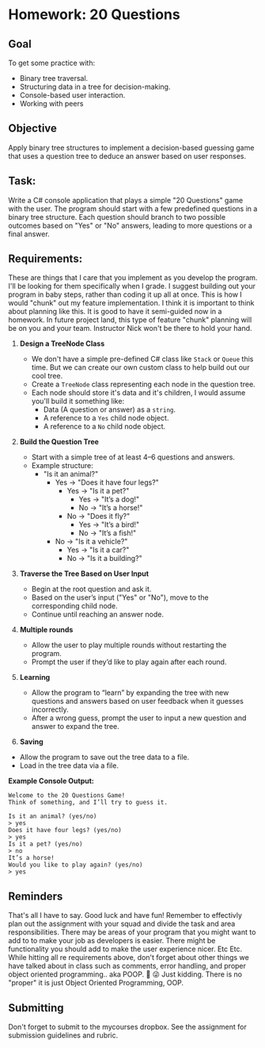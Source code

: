 # Homework: 20 Questions

## Goal  
To get some practice with:
- Binary tree traversal.
- Structuring data in a tree for decision-making.
- Console-based user interaction.
- Working with peers

## Objective
Apply binary tree structures to implement a decision-based guessing game that uses a question tree to deduce an answer based on user responses.

## Task:  
Write a C# console application that plays a simple "20 Questions" game with the user. The program should start with a few predefined questions in a binary tree structure. Each question should branch to two possible outcomes based on "Yes" or "No" answers, leading to more questions or a final answer.

## Requirements:  

These are things that I care that you implement as you develop the program. I'll be looking for them specifically when I grade. I suggest building out your program in baby steps, rather than coding it up all at once. This is how I would "chunk" out my feature implementation. I think it is important to think about planning like this. It is good to have it semi-guided now in a homework. In future project land, this type of feature "chunk" planning will be on you and your team. Instructor Nick won't be there to hold your hand. 

1. **Design a TreeNode Class**
   - We don't have a simple pre-defined C# class like `Stack` or `Queue` this time. But we can create our own custom class to help build out our cool tree.
   - Create a `TreeNode` class representing each node in the question tree.
   - Each node should store it's data and it's children, I would assume you'll build it something like:
     - Data (A question or answer) as a `string`.
     - A reference to a `Yes` child node object.
     - A reference to a `No` child node object.

2. **Build the Question Tree**
   - Start with a simple tree of at least 4–6 questions and answers.
   - Example structure:
     - "Is it an animal?" 
       - Yes -> "Does it have four legs?" 
         - Yes -> "Is it a pet?" 
           - Yes -> "It’s a dog!"
           - No -> "It’s a horse!"
         - No -> "Does it fly?"
           - Yes -> "It’s a bird!"
           - No -> "It’s a fish!"
       - No -> "Is it a vehicle?"
         - Yes -> "Is it a car?"
         - No -> "Is it a building?"

3. **Traverse the Tree Based on User Input**
   - Begin at the root question and ask it.
   - Based on the user’s input ("Yes" or "No"), move to the corresponding child node.
   - Continue until reaching an answer node.

4. **Multiple rounds**
   - Allow the user to play multiple rounds without restarting the program.
   - Prompt the user if they’d like to play again after each round.

5. **Learning**  
   - Allow the program to “learn” by expanding the tree with new questions and answers based on user feedback when it guesses incorrectly.
   - After a wrong guess, prompt the user to input a new question and answer to expand the tree.

6. **Saving**
  - Allow the program to save out the tree data to a file.
  - Load in the tree data via a file. 

**Example Console Output:**
```plaintext
Welcome to the 20 Questions Game!
Think of something, and I’ll try to guess it.

Is it an animal? (yes/no)
> yes
Does it have four legs? (yes/no)
> yes
Is it a pet? (yes/no)
> no
It’s a horse!
Would you like to play again? (yes/no)
> yes
```

## Reminders

That's all I have to say. Good luck and have fun! Remember to effectivly plan out the assignment with your squad and divide the task and area responsibilities. There may be areas of your program that you might want to add to to make your job as developers is easier. There might be functionality you should add to make the user experience nicer. Etc Etc. While hitting all re requirements above, don't forget about other things we have talked about in class such as comments, error handling, and proper object oriented programming.. aka POOP. :shit: :stuck_out_tongue_winking_eye: Just kidding. There is no "proper" it is just Object Oriented Programming, OOP. 

## Submitting

Don't forget to submit to the mycourses dropbox. See the assignment for submission guidelines and rubric.